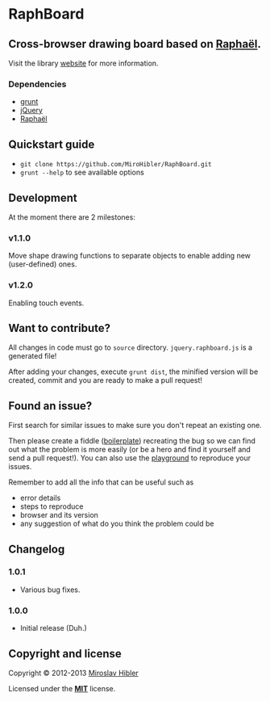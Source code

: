 # RaphBoard

## Cross-browser drawing board based on [Raphaël](http://raphaeljs.com/). 

Visit the library [website](http://MiroHibler.github.com/RaphBoard/) for more information.

### Dependencies
* [grunt](http://gruntjs.com/)
* [jQuery](http://jquery.com/)
* [Raphaël](https://github.com/DmitryBaranovskiy/raphael/)

## Quickstart guide

* `git clone https://github.com/MiroHibler/RaphBoard.git`
* `grunt --help` to see available options

## Development

At the moment there are 2 milestones:

### v1.1.0
Move shape drawing functions to separate objects to enable adding new (user-defined) ones.
### v1.2.0
Enabling touch events.

## Want to contribute?

All changes in code must go to `source` directory. `jquery.raphboard.js` is a generated file!

After adding your changes, execute `grunt dist`, the minified version will be created, commit and you are ready to make a pull request!

## Found an issue?

First search for similar issues to make sure you don't repeat an existing one.

Then please create a fiddle ([boilerplate](http://jsfiddle.net/MZwAW/)) recreating the bug so we can find out what the problem is more easily (or be a hero and find it yourself and send a pull request!). You can also use the [playground](http://MiroHibler.github.io/RaphBoard/playground.html) to reproduce your issues.

Remember to add all the info that can be useful such as

* error details
* steps to reproduce
* browser and its version
* any suggestion of what do you think the problem could be

## Changelog

### 1.0.1
 * Various bug fixes.

### 1.0.0
 * Initial release (Duh.)

## Copyright and license

Copyright © 2012-2013 [Miroslav Hibler](http://miro.hibler.me) 

Licensed under the [**MIT**](./LICENSE.txt) license.
